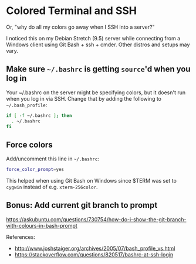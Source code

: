 # Colored Terminal and SSH
Or, "why do all my colors go away when I SSH into a server?"

I noticed this on my Debian Stretch (9.5) server while connecting from a Windows client using Git Bash + ssh + cmder. Other distros and setups may vary.

## Make sure `~/.bashrc` is getting `source`'d when you log in
Your ~/.bashrc on the server might be specifying colors, but it doesn't run when you log in via SSH. Change that by adding the following to `~/.bash_profile`:

``` bash
if [ -f ~/.bashrc ]; then
  . ~/.bashrc
fi
```

## Force colors
Add/uncomment this line in `~/.bashrc`:

``` bash
force_color_prompt=yes
```

This helped when using Git Bash on Windows since $TERM was set to `cygwin` instead of e.g. `xterm-256color`.

## Bonus: Add current git branch to prompt
https://askubuntu.com/questions/730754/how-do-i-show-the-git-branch-with-colours-in-bash-prompt

References:
* http://www.joshstaiger.org/archives/2005/07/bash_profile_vs.html
* https://stackoverflow.com/questions/820517/bashrc-at-ssh-login
